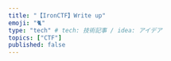 ```yaml
---
title: "【IronCTF】Write up"
emoji: "🐈"
type: "tech" # tech: 技術記事 / idea: アイデア
topics: ["CTF"]
published: false
---
```

